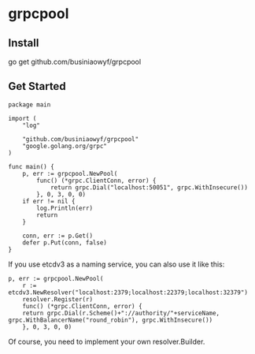 # grpcpool

## Install
go get github.com/businiaowyf/grpcpool

## Get Started
```
package main

import (
	"log"

	"github.com/businiaowyf/grpcpool"
	"google.golang.org/grpc"
)

func main() {
	p, err := grpcpool.NewPool(
		func() (*grpc.ClientConn, error) {
			return grpc.Dial("localhost:50051", grpc.WithInsecure())
		}, 0, 3, 0, 0)
	if err != nil {
		log.Println(err)
		return
	}

	conn, err := p.Get()
	defer p.Put(conn, false)
}
```

If you use etcdv3 as a naming service, you can also use it like this:
```
p, err := grpcpool.NewPool(
    r := etcdv3.NewResolver("localhost:2379;localhost:22379;localhost:32379")
    resolver.Register(r)
    func() (*grpc.ClientConn, error) {
    return grpc.Dial(r.Scheme()+"://authority/"+serviceName, grpc.WithBalancerName("round_robin"), grpc.WithInsecure())
    }, 0, 3, 0, 0)
```
Of course, you need to implement your own resolver.Builder.
